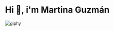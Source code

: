 <h1 align = "left">Hi   👋, i'm Martina Guzmán </h1>

![giphy](https://media.giphy.com/media/3oKIPnAiaMCws8nOsE/giphy.gif)

<!--
**martigdf/martigdf** is a ✨ _special_ ✨ repository because its `README.md` (this file) appears on your GitHub profile.

Here are some ideas to get you started:

- 🔭 I’m currently working on ...
- 🌱 I’m currently learning ...
- 👯 I’m looking to collaborate on ...
- 🤔 I’m looking for help with ...
- 💬 Ask me about ...
- 📫 How to reach me: ...
- 😄 Pronouns: ...
- ⚡ Fun fact: ...
-->
